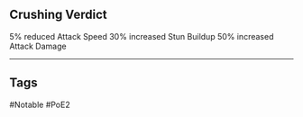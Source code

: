 ## Crushing Verdict
5% reduced Attack Speed
30% increased Stun Buildup
50% increased Attack Damage

---
## Tags
#Notable
#PoE2
